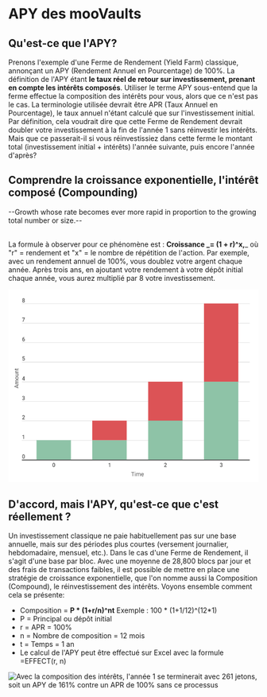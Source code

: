 # APY des mooVaults

## Qu'est-ce que l'APY?

Prenons l'exemple d'une Ferme de Rendement (Yield Farm) classique, annonçant un APY (Rendement Annuel en Pourcentage) de 100%. La définition de l'APY étant **le taux réel de retour sur investissement, prenant en compte les intérêts composés**. Utiliser le terme APY sous-entend que la ferme effectue la composition des intérêts pour vous, alors que ce n'est pas le cas. La terminologie utilisée devrait être APR (Taux Annuel en Pourcentage), le taux annuel n'étant calculé que sur l'investissement initial. Par définition, cela voudrait dire que cette Ferme de Rendement devrait doubler votre investissement à la fin de l'année 1 sans réinvestir les intérêts. Mais que ce passerait-il si vous réinvestissiez dans cette ferme le montant total (investissement initial + intérêts) l'année suivante, puis encore l'année d'après?

## Comprendre la croissance exponentielle, l'intérêt composé (Compounding)

\--Growth whose rate becomes ever more rapid in proportion to the growing total number or size.--

&#x20;\
La formule à observer pour ce phénomène est : **Croissance **_**= (1 + r)^x,**_ où "r" = rendement et "x" = le nombre de répétition de l'action. Par exemple, avec un rendement annuel de 100%, vous doublez votre argent chaque année. Après trois ans, en ajoutant votre rendement à votre dépôt initial chaque année, vous aurez multiplié par 8 votre investissement.

![Croissance = (1 + 100%)^3](<../.gitbook/assets/capture (2).png>)

## D'accord, mais l'APY, qu'est-ce que c'est réellement ?

Un investissement classique ne paie habituellement pas sur une base annuelle, mais sur des périodes plus courtes (versement journalier, hebdomadaire, mensuel, etc.). Dans le cas d'une Ferme de Rendement, il s'agit d'une base par bloc. Avec une moyenne de 28,800 blocs par jour et des frais de transactions faibles, il est possible de mettre en place une stratégie de croissance exponentielle, que l'on nomme aussi la Composition (Compound), le réinvestissement des intérêts. Voyons ensemble comment cela se présente:

* Composition = **P \* (1+r/n)^nt**                Exemple : 100 \* (1+1/12)^(12\*1)
* P = Principal ou dépôt initial
* r = APR = 100%
* n = Nombre de composition = 12 mois
* t = Temps = 1 an
* Le calcul de l'APY peut être effectué sur Excel avec la formule =EFFECT(r, n)

![
Avec la composition des intérêts, l'année 1 se terminerait avec 261 jetons, soit un APY de 161% contre un APR de 100% sans ce processus](<../.gitbook/assets/capture (3).png>)
